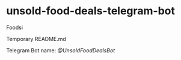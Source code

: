 # unsold-food-deals-telegram-bot
Foodsi

Temporary README.md

Telegram Bot name: *@UnsoldFoodDealsBot*
